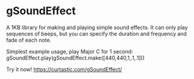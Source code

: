 # gSoundEffect
A 1KB library for making and playing simple sound effects. It can only play sequences of beeps, but you can specify the duration and frequency and fade of each note.

Simplest example usage, play Major C for 1 second: gSoundEffect.play(gSoundEffect.make([440,440,1,.1,.1]))

Try it now! https://curtastic.com/gSoundEffect/
